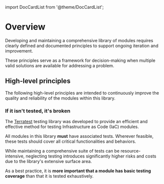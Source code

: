 import DocCardList from '@theme/DocCardList';

# Overview

Developing and maintaining a comprehensive library of modules requires clearly defined and documented principles to support ongoing iteration and improvement.

These principles serve as a framework for decision-making when multiple valid solutions are available for addressing a problem.

## High-level principles

The following high-level principles are intended to continuously improve the quality and reliability of the modules within this library.

### If it isn't tested, it's broken

The [Terratest](https://github.com/gruntwork-io/terratest) testing library was developed to provide an efficient and effective method for testing Infrastructure as Code (IaC) modules.  

All modules in this library **must** have associated tests. Wherever feasible, these tests should cover all critical functionalities and behaviors.  

While maintaining a comprehensive suite of tests can be resource-intensive, neglecting testing introduces significantly higher risks and costs due to the library's extensive surface area.  

As a best practice, it is **more important that a module has basic testing coverage** than that it is tested exhaustively.

<DocCardList />
